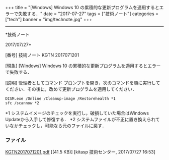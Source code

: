 ﻿+++
title = "[Windows] Windows 10 の累積的な更新プログラムを適用するとエラーで失敗する．"
date = "2017-07-27"
tags = ["技術ノート"]
categories = ["tech"]
banner = "img/technote.jpg"
+++

-----------------------------------------------------------------------------------------------------------------------------

*技術ノート

2017/07/27*


[番号]
技術ノート KGTN 2017071201

[現象]
[Windows] Windows 10
の累積的な更新プログラムを適用するとエラーで失敗する．

[説明]
管理者としてコマンド
プロンプトを開き，次のコマンドを順に実行してください．その後に，改めて更新プログラムを適用してください．

    DISM.exe /Online /Cleanup-image /Restorehealth *1
    sfc /scannow *2

*1 システムイメージのチェックを実行し，破損していた場合はWindows
Updateから入手して修復する．
*2
システムファイルが不正に置き換えられていなかチェックし，可能なら元のファイルに戻す．


### ファイル

 
 


[KGTN2017071201.pdf](http://techreport.kitasp.net/attachments/download/3747/KGTN2017071201.pdf)
 [(41.5 KB)] [kitasp 技術センター, 2017/07/27
16:53]


 


 

